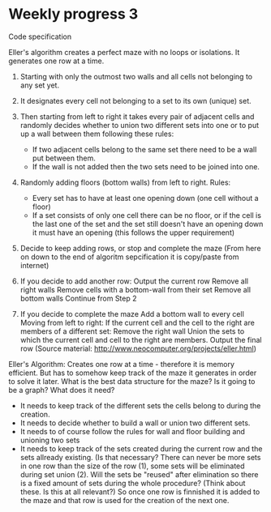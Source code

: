 # Weekly progress 3

Code specification

Eller's algorithm creates a perfect maze with no loops or isolations. It generates one row at a time. 
1. Starting with only the outmost two walls and all cells not belonging to any set yet.
2. It designates every cell not belonging to a set to its own (unique) set. 
3. Then starting from left to right it takes every pair of adjacent cells and randomly decides whether to union two different sets into one or to put up a wall between them following these rules:
    * If two adjacent cells belong to the same set there need to be a wall put between them.
    * If the wall is not added then the two sets need to be joined into one.
4. Randomly adding floors (bottom walls) from left to right. Rules:
    * Every set has to have at least one opening down (one cell without a floor)
    * If a set consists of only one cell there can be no floor, or if the cell is the last one of the set and the set still doesn't have an opening down it must have an opening (this follows the upper requirement)
5. Decide to keep adding rows, or stop and complete the maze (From here on down to the end of algoritm sepcification it is copy/paste from internet)
  1. If you decide to add another row:
     Output the current row
     Remove all right walls
     Remove cells with a bottom-wall from their set
     Remove all bottom walls
     Continue from Step 2

  2. If you decide to complete the maze
     Add a bottom wall to every cell
     Moving from left to right:
     If the current cell and the cell to the right are members of a different set:
     Remove the right wall
     Union the sets to which the current cell and cell to the right are members.
     Output the final row
  (Source material: http://www.neocomputer.org/projects/eller.html)    



Eller's Algorithm:
Creates one row at a time - therefore it is memory efficient. But has to somehow keep track of the maze it generates in order to solve it later.
What is the best data structure for the maze? Is it going to be a graph? 
What does it need? 
* It needs to keep track of the different sets the cells belong to during the creation.
* It needs to decide whether to build a wall or union two different sets.
* It needs to of course follow the rules for wall and floor building and unioning two sets
* It needs to keep track of the sets created during the current row and the sets allready existing. (Is that necessary? There can never be more sets in one row than the size of the row (1), some sets will be eliminated during set union (2). Will the sets be "reused" after elimination so there is a fixed amount of sets during the whole procedure? (Think about these. Is this at all relevant?)
So once one row is finnished it is added to the maze and that row is used for the creation of the next one.
